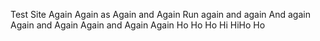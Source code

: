 Test Site Again
Again as
Again and Again
Run again and again
And again
Again and Again 
Again and Again 
Again
Ho Ho Ho
Hi HiHo Ho